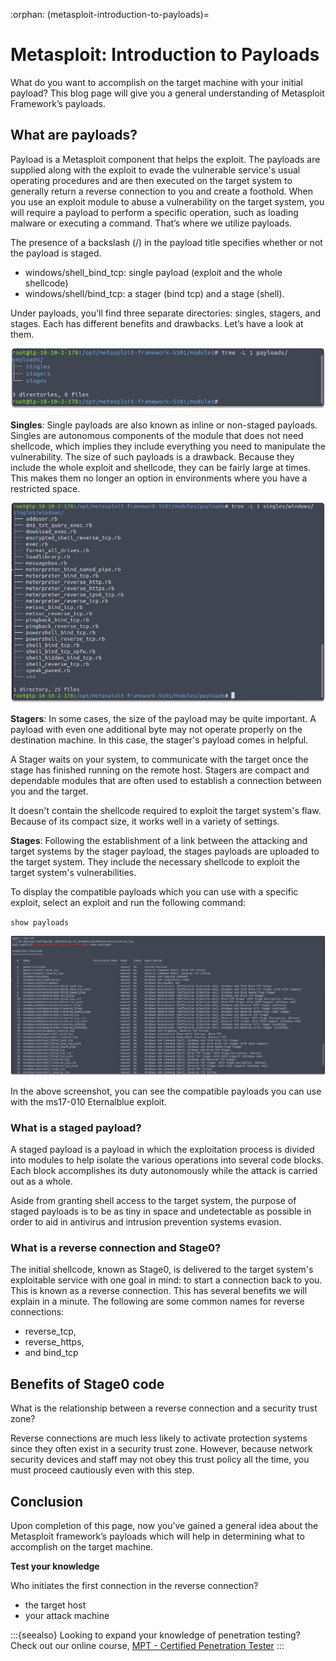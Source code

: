 :orphan:
(metasploit-introduction-to-payloads)=

# Metasploit: Introduction to Payloads

What do you want to accomplish on the target machine with your initial payload? This blog page will give you a general understanding of Metasploit Framework’s payloads.

## What are payloads?

Payload is a Metasploit component that helps the exploit. The payloads are supplied along with the exploit to evade the vulnerable service's usual operating procedures and are then executed on the target system to generally return a reverse connection to you and create a foothold. When you use an exploit module to abuse a vulnerability on the target system, you will require a payload to perform a specific operation, such as loading malware or executing a command. That’s where we utilize payloads.

The presence of a backslash (/) in the payload title specifies whether or not the payload is staged.

- windows/shell_bind_tcp: single payload (exploit and the whole shellcode)
- windows/shell/bind_tcp: a stager (bind tcp) and a stage (shell).

Under payloads, you'll find three separate directories: singles, stagers, and stages. Each has different benefits and drawbacks. Let’s have a look at them.

![alt img](images/metasploit-payloads-2.png)

**Singles**: Single payloads are also known as inline or non-staged payloads. Singles are autonomous components of the module that does not need shellcode, which implies they include everything you need to manipulate the vulnerability. The size of such payloads is a drawback. Because they include the whole exploit and shellcode, they can be fairly large at times. This makes them no longer an option in environments where you have a restricted space.

![alt img](images/metasploit-payloads-3.png)

**Stagers**: In some cases, the size of the payload may be quite important. A payload with even one additional byte may not operate properly on the destination machine. In this case, the stager's payload comes in helpful.

A Stager waits on your system, to communicate with the target once the stage has finished running on the remote host. Stagers are compact and dependable modules that are often used to establish a connection between you and the target.

It doesn't contain the shellcode required to exploit the target system's flaw. Because of its compact size, it works well in a variety of settings.

**Stages**: Following the establishment of a link between the attacking and target systems by the stager payload, the stages payloads are uploaded to the target system. They include the necessary shellcode to exploit the target system's vulnerabilities.

To display the compatible payloads which you can use with a specific exploit, select an exploit and run the following command:

`show payloads`

![alt img](images/metasploit-payloads-5.png)

In the above screenshot, you can see the compatible payloads you can use with the ms17-010 Eternalblue exploit.

### What is a staged payload?

A staged payload is a payload in which the exploitation process is divided into modules to help isolate the various operations into several code blocks. Each block accomplishes its duty autonomously while the attack is carried out as a whole.

Aside from granting shell access to the target system, the purpose of staged payloads is to be as tiny in space and undetectable as possible in order to aid in antivirus and intrusion prevention systems evasion.

### What is a reverse connection and Stage0?

The initial shellcode, known as Stage0, is delivered to the target system's exploitable service with one goal in mind: to start a connection back to you. This is known as a reverse connection. This has several benefits we will explain in a minute. The following are some common names for reverse connections:

- reverse_tcp,
- reverse_https,
- and bind_tcp

## Benefits of Stage0 code

What is the relationship between a reverse connection and a security trust zone?

Reverse connections are much less likely to activate protection systems since they often exist in a security trust zone. However, because network security devices and staff may not obey this trust policy all the time, you must proceed cautiously even with this step.

## Conclusion

Upon completion of this page, now you’ve gained a general idea about the Metasploit framework’s payloads which will help in determining what to accomplish on the target machine.

**Test your knowledge**

Who initiates the first connection in the reverse connection?

- the target host
- your attack machine

:::{seealso}
Looking to expand your knowledge of penetration testing? Check out our online course, [MPT - Certified Penetration Tester](https://www.mosse-institute.com/certifications/mpt-certified-penetration-tester.html)
:::
